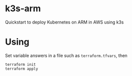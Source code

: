 # k3s-arm

Quickstart to deploy Kubernetes on ARM in AWS using k3s

# Using

Set variable answers in a file such as `terraform.tfvars`, then
```
terraform init
terraform apply
```

